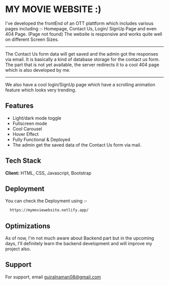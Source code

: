 
# MY MOVIE WEBSITE :)

I've developed the frontEnd of an OTT plattform which includes various pages including :- Homepage, Contact Us, Login/ SignUp Page and even 404 Page. (Page not found)
The website is responsive and works quite well on different Screen Sizes.
*************
The Contact Us form data will get saved and the admin got the responses via email. It is basically a kind of database storage for the contact us form. The part that is not yet available, the server redirects it to a cool 404 page which is also developed by me.
************
We also have a cool login/SignUp page which have a scrolling animation feature which looks very trending.



## Features

- Light/dark mode toggle
- Fullscreen mode
- Cool Carousel
- Hover Effect
- Fully Functional & Deployed
- The admin get the saved data of the Contact Us form via mail.


## Tech Stack

**Client:** HTML, CSS, Javascript, Bootstrap


## Deployment

You can check the Deployment using :- 

```bash
  https://mymoviewebsite.netlify.app/
```


## Optimizations

As of now, I'm not much aware about Backend part but in the upcoming days, I'll definitely learn the backend development and will improve my project also.



## Support

For support, email gujralnaman08@gmail.com

